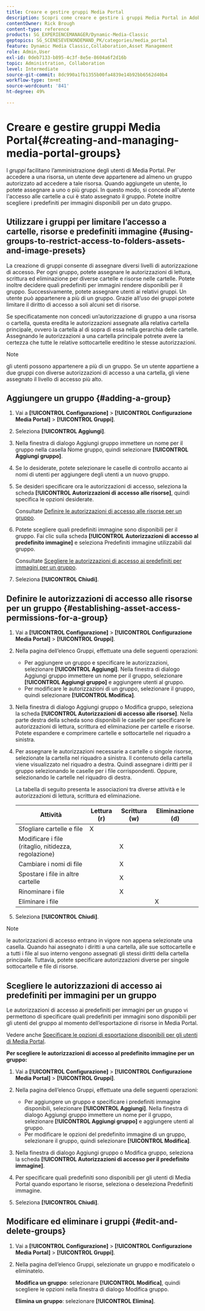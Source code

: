 ```yaml
---
title: Creare e gestire gruppi Media Portal
description: Scopri come creare e gestire i gruppi Media Portal in Adobe Dynamic Media Classic.
contentOwner: Rick Brough
content-type: reference
products: SG_EXPERIENCEMANAGER/Dynamic-Media-Classic
geptopics: SG_SCENESEVENONDEMAND_PK/categories/media_portal
feature: Dynamic Media Classic,Collaboration,Asset Management
role: Admin,User
exl-id: 0deb7133-b895-4c3f-8e5e-8604a6f2d16b
topic: Administration, Collaboration
level: Intermediate
source-git-commit: 8dc990a1fb1355b00fa4839e14b92bb6562d40b4
workflow-type: tm+mt
source-wordcount: '841'
ht-degree: 49%

---
```


# Creare e gestire gruppi Media Portal{#creating-and-managing-media-portal-groups}

I *gruppi* facilitano l’amministrazione degli utenti di Media Portal. Per accedere a una risorsa, un utente deve appartenere ad almeno un gruppo autorizzato ad accedere a tale risorsa. Quando aggiungete un utente, lo potete assegnare a uno o più gruppi. In questo modo, si concede all&#39;utente l&#39;accesso alle cartelle a cui è stato assegnato il gruppo. Potete inoltre scegliere i predefiniti per immagini disponibili per un dato gruppo.

## Utilizzare i gruppi per limitare l’accesso a cartelle, risorse e predefiniti immagine {#using-groups-to-restrict-access-to-folders-assets-and-image-presets}

La creazione di gruppi consente di assegnare diversi livelli di autorizzazione di accesso. Per ogni gruppo, potete assegnare le autorizzazioni di lettura, scrittura ed eliminazione per diverse cartelle e risorse nelle cartelle. Potete inoltre decidere quali predefiniti per immagini rendere disponibili per il gruppo. Successivamente, potete assegnare utenti ai relativi gruppi. Un utente può appartenere a più di un gruppo. Grazie all’uso dei gruppi potete limitare il diritto di accesso a soli alcuni set di risorse.

Se specificatamente non concedi un’autorizzazione di gruppo a una risorsa o cartella, questa eredita le autorizzazioni assegnate alla relativa cartella principale, ovvero la cartella al di sopra di essa nella gerarchia delle cartelle. Assegnando le autorizzazioni a una cartella principale potrete avere la certezza che tutte le relative sottocartelle ereditino le stesse autorizzazioni.

>[!NOTE]
>
>gli utenti possono appartenere a più di un gruppo. Se un utente appartiene a due gruppi con diverse autorizzazioni di accesso a una cartella, gli viene assegnato il livello di accesso più alto.

## Aggiungere un gruppo {#adding-a-group}

1. Vai a **[!UICONTROL Configurazione]** > **[!UICONTROL Configurazione Media Portal]** > **[!UICONTROL Gruppi]**.
1. Seleziona **[!UICONTROL Aggiungi]**.
1. Nella finestra di dialogo Aggiungi gruppo immettere un nome per il gruppo nella casella Nome gruppo, quindi selezionare **[!UICONTROL Aggiungi gruppo]**.
1. Se lo desiderate, potete selezionare le caselle di controllo accanto ai nomi di utenti per aggiungere degli utenti a un nuovo gruppo.
1. Se desideri specificare ora le autorizzazioni di accesso, seleziona la scheda **[!UICONTROL Autorizzazioni di accesso alle risorse]**, quindi specifica le opzioni desiderate.

   Consultate [Definire le autorizzazioni di accesso alle risorse per un gruppo](creating-media-portal-groups.md#establishing_asset_access_permissions_for_a_group).

1. Potete scegliere quali predefiniti immagine sono disponibili per il gruppo. Fai clic sulla scheda **[!UICONTROL Autorizzazioni di accesso al predefinito immagine]** e seleziona Predefiniti immagine utilizzabili dal gruppo.

   Consultate [Scegliere le autorizzazioni di accesso ai predefiniti per immagini per un gruppo](creating-media-portal-groups.md#choosing_image_preset_access_permissions_for_a_group).

1. Seleziona **[!UICONTROL Chiudi]**.

## Definire le autorizzazioni di accesso alle risorse per un gruppo {#establishing-asset-access-permissions-for-a-group}

1. Vai a **[!UICONTROL Configurazione]** > **[!UICONTROL Configurazione Media Portal]** > **[!UICONTROL Gruppi]**.
1. Nella pagina dell’elenco Gruppi, effettuate una delle seguenti operazioni:

   * Per aggiungere un gruppo e specificare le autorizzazioni, selezionare **[!UICONTROL Aggiungi]**. Nella finestra di dialogo Aggiungi gruppo immettere un nome per il gruppo, selezionare **[!UICONTROL Aggiungi gruppo]** e aggiungere utenti al gruppo.
   * Per modificare le autorizzazioni di un gruppo, selezionare il gruppo, quindi selezionare **[!UICONTROL Modifica]**.

1. Nella finestra di dialogo Aggiungi gruppo o Modifica gruppo, seleziona la scheda **[!UICONTROL Autorizzazioni di accesso alle risorse]**. Nella parte destra della scheda sono disponibili le caselle per specificare le autorizzazioni di lettura, scrittura ed eliminazione per cartelle e risorse. Potete espandere e comprimere cartelle e sottocartelle nel riquadro a sinistra.
1. Per assegnare le autorizzazioni necessarie a cartelle o singole risorse, selezionate la cartella nel riquadro a sinistra. Il contenuto della cartella viene visualizzato nel riquadro a destra. Quindi assegnare i diritti per il gruppo selezionando le caselle per i file corrispondenti. Oppure, selezionando le cartelle nel riquadro di destra.

   La tabella di seguito presenta le associazioni tra diverse attività e le autorizzazioni di lettura, scrittura ed eliminazione.

   | Attività | Lettura (r) | Scrittura (w) | Eliminazione (d) |
   | --- | --- | --- | --- |
   | Sfogliare cartelle e file | X | | |
   | Modificare i file (ritaglio, nitidezza, regolazione) | | X | |
   | Cambiare i nomi di file | | X | |
   | Spostare i file in altre cartelle | | X | |
   | Rinominare i file | | X | |
   | Eliminare i file | | | X |

1. Seleziona **[!UICONTROL Chiudi]**.

>[!NOTE]
>
>le autorizzazioni di accesso entrano in vigore non appena selezionate una casella. Quando hai assegnato i diritti a una cartella, alle sue sottocartelle e a tutti i file al suo interno vengono assegnati gli stessi diritti della cartella principale. Tuttavia, potete specificare autorizzazioni diverse per singole sottocartelle e file di risorse.

## Scegliere le autorizzazioni di accesso ai predefiniti per immagini per un gruppo

Le autorizzazioni di accesso ai predefiniti per immagini per un gruppo vi permettono di specificare quali predefiniti per immagini sono disponibili per gli utenti del gruppo al momento dell’esportazione di risorse in Media Portal.

Vedere anche [Specificare le opzioni di esportazione disponibili per gli utenti di Media Portal](specifying-export-options-available-media.md#specifying_export_options_available_to_media_portal_users).

**Per scegliere le autorizzazioni di accesso al predefinito immagine per un gruppo:**

1. Vai a **[!UICONTROL Configurazione]** > **[!UICONTROL Configurazione Media Portal]** > **[!UICONTROL Gruppi]**.
1. Nella pagina dell’elenco Gruppi, effettuate una delle seguenti operazioni:

   * Per aggiungere un gruppo e specificare i predefiniti immagine disponibili, selezionare **[!UICONTROL Aggiungi]**. Nella finestra di dialogo Aggiungi gruppo immettere un nome per il gruppo, selezionare **[!UICONTROL Aggiungi gruppo]** e aggiungere utenti al gruppo.
   * Per modificare le opzioni del predefinito immagine di un gruppo, selezionare il gruppo, quindi selezionare **[!UICONTROL Modifica]**.

1. Nella finestra di dialogo Aggiungi gruppo o Modifica gruppo, seleziona la scheda **[!UICONTROL Autorizzazioni di accesso per il predefinito immagine]**.
1. Per specificare quali predefiniti sono disponibili per gli utenti di Media Portal quando esportano le risorse, seleziona o deseleziona Predefiniti immagine.
1. Seleziona **[!UICONTROL Chiudi]**.

## Modificare ed eliminare i gruppi {#edit-and-delete-groups}

1. Vai a **[!UICONTROL Configurazione]** > **[!UICONTROL Configurazione Media Portal]** > **[!UICONTROL Gruppi]**.
1. Nella pagina dell’elenco Gruppi, selezionate un gruppo e modificatelo o eliminatelo.

   **Modifica un gruppo**: selezionare **[!UICONTROL Modifica]**, quindi scegliere le opzioni nella finestra di dialogo Modifica gruppo.

   **Elimina un gruppo**: selezionare **[!UICONTROL Elimina]**.
